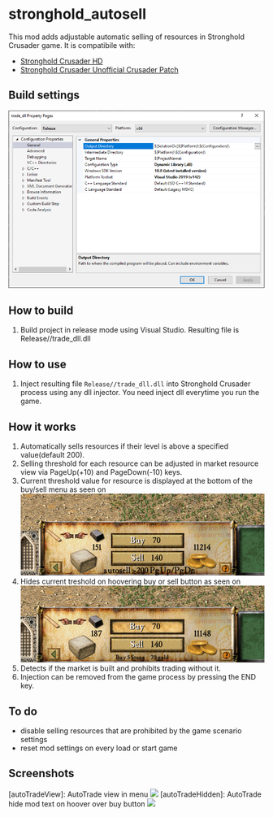 # stronghold_autosell
This mod adds adjustable automatic selling of resources in Stronghold Crusader game.
It is compatibile with:
* [Stronghold Crusader HD](https://fireflyworlds.com/games/strongholdcrusader/)
* [Stronghold Crusader Unofficial Crusader Patch](https://github.com/UnofficialCrusaderPatch/UnofficialCrusaderPatch)
## Build settings
![](images/MyVisualStudioSettings.png)
## How to build
1. Build project in release mode using Visual Studio.
Resulting file is Release//trade_dll.dll
## How to use
1. Inject resulting file `Release//trade_dll.dll` into Stronghold Crusader process using any dll injector.
You need inject dll everytime you run the game.
## How it works
1. Automatically sells resources if their level is above a specified value(default 200).
1. Selling threshold for each resource can be adjusted in market resource view via PageUp(+10) and PageDown(-10) keys.
1. Current threshold value for resource is displayed at the bottom of the buy/sell menu as seen on <br />![](images/autoTradeCut.png)
1. Hides current treshold on hoovering buy or sell button as seen on <br />![](images/autoTradeHooverBuyCut.png)
1. Detects if the market is built and prohibits trading without it.
1. Injection can be removed from the game process by pressing the END key.

## To do
* disable selling resources that are prohibited by the game scenario settings
* reset mod settings on every load or start game

## Screenshots 
[autoTradeView]: AutoTrade view in menu
![](images/autoTrade.png)
[autoTradeHidden]: AutoTrade hide mod text on hoover over buy button
![](images/autoTradeHooverBuy.png)